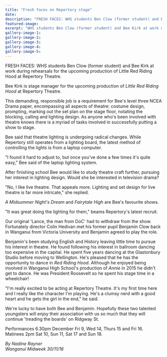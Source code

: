 ```yaml
---
title: "Fresh faces on Repertory stage"
date: 
description: "FRESH FACES: WHS students Ben Clow (former student) and Bee Kirk at work during rehearsals for the upcoming production of Little Red Riding Hood at Repertory Theatre..."
featured-image: 
excerpt: "WHS students Ben Clow (former student) and Bee Kirk at work during rehearsals for the upcoming production of Little Red Riding Hood at Repertory Theatre."
gallery-image-1: 
gallery-image-2: 
gallery-image-3: 
gallery-image-4: 
gallery-image-5: 
---
```


<p>FRESH FACES: WHS students Ben Clow&nbsp;(former student)&nbsp;and Bee Kirk at work during rehearsals for the upcoming production of Little Red Riding Hood at Repertory Theatre.</p>
<p>Bee Kirk is stage manager for the upcoming production of&nbsp;<em>Little Red Riding Hood</em>&nbsp;at Repertory Theatre.</p>
<p>This demanding, responsible job is a requirement for Bee's level three NCEA Drama paper, encompassing all aspects of theatre: costume design, prompting, marking out the set plan on the stage floor, notating the blocking, calling and lighting design. As anyone who's been involved with theatre knows there is a myriad of tasks involved in successfully putting a show to stage.</p>
<p>Bee said that theatre lighting is undergoing radical changes. While Repertory still operates from a lighting board, the latest method of controlling the lights is from a laptop computer.</p>
<p>"I found it hard to adjust to, but once you've done a few times it's quite easy," Bee said of the laptop lighting system.</p>
<p>After finishing school Bee would like to study theatre craft further, pursuing her interest in lighting design. Would she be interested in television drama?</p>
<p>"No, I like live theatre. That appeals more. Lighting and set design for live theatre is far more intricate," she replied.<br /><em></em></p>
<p><em>A Midsummer Night's Dream</em>&nbsp;and&nbsp;<em>Fairytale High</em>&nbsp;are Bee's favourite shows.</p>
<p>"It was great doing the lighting for them," beams Repertory's latest recruit.</p>
<p>Our original 'Lance, the man from DoC' had to withdraw from the show. Fortunately director Colin Hedivan met his former pupil Benjamin Clow back in Wanganui from Victoria University and Benjamin agreed to play the role.</p>
<p>Benjamin's been studying English and History leaving little time to pursue his interest in theatre. He found following his interest in ballroom dancing too expensive in the capital. He spent five years dancing at the Glastonbury Studio before moving to Wellington. He's pleased that he has the opportunity to dance in&nbsp;<em>Red Riding Hood</em>. Although he enjoyed being involved in Wanganui High School's production of&nbsp;<em>Annie</em>&nbsp;in 2015 he didn't get to dance. He was President Roosevelt so he spent his stage time in a wheelchair!</p>
<p>"I'm really excited to be acting at Repertory Theatre. It's my first time here and I really like the character I'm playing. He's a clumsy nerd with a good heart and he gets the girl in the end," he said.</p>
<p>We're lucky to have both Bee and Benjamin. Hopefully these two talented youngsters will enjoy their association with us so much that they will continue 'treading the boards' on Ridgway St.</p>
<p>Performances 6.30pm December Fri 9, Wed 14, Thurs 15 and Fri 16. <br />Matinees 2pm Sat 10, Sun 11, Sat 17 and Sun 18.</p>
<p class="clear syndicator"><em>By Nadine Rayner<br /></em><em>Wanganui Midweek 30/11/16&nbsp;</em></p>

